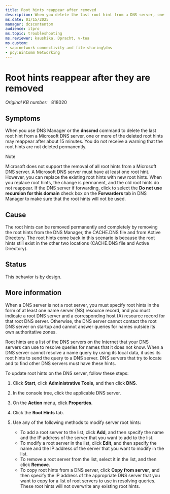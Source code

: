 ```yaml
---
title: Root hints reappear after removed
description: When you delete the last root hint from a DNS server, one or more of the deleted root hints may reappear after about 15 minutes.
ms.date: 01/15/2025
manager: dcscontentpm
audience: itpro
ms.topic: troubleshooting
ms.reviewer: kaushika, Dpracht, v-tea
ms.custom:
- sap:network connectivity and file sharing\dns
- pcy:WinComm Networking
---
```

# Root hints reappear after they are removed

_Original KB number:_ &nbsp; 818020

## Symptoms

When you use DNS Manager or the **dnscmd** command to delete the last root hint from a Microsoft DNS server, one or more of the deleted root hints may reappear after about 15 minutes. You do not receive a warning that the root hints are not deleted permanently.

> [!Note]
> Microsoft does not support the removal of all root hints from a Microsoft DNS server. A Microsoft DNS server must have at least one root hint. However, you can replace the existing root hints with new root hints. When you replace root hints, the change is permanent, and the old root hints do not reappear. If the DNS server if forwarding, click to select the **Do not use recursion for this domain** check box on the **Forwarders** tab in DNS Manager to make sure that the root hints will not be used.

## Cause

The root hints can be removed permanently and completely by removing the root hints from the DNS Manager, the CACHE.DNS file and from Active Directory. The root hints come back in this scenario is because the root hints still exist in the other two locations (CACHE.DNS file and Active Directory).

## Status

This behavior is by design.

## More information

When a DNS server is not a root server, you must specify root hints in the form of at least one name server (NS) resource record, and you must indicate a root DNS server and a corresponding host (A) resource record for that root DNS server. Otherwise, the DNS server cannot contact the root DNS server on startup and cannot answer queries for names outside its own authoritative zones.

Root hints are a list of the DNS servers on the Internet that your DNS servers can use to resolve queries for names that it does not know. When a DNS server cannot resolve a name query by using its local data, it uses its root hints to send the query to a DNS server. DNS servers that try to locate and to find other DNS servers must have these hints.

To update root hints on the DNS server, follow these steps:

1. Click **Start**, click **Administrative Tools**, and then click **DNS**.
2. In the console tree, click the applicable DNS server.
3. On the **Action** menu, click **Properties**.
4. Click the **Root Hints** tab.
5. Use any of the following methods to modify server root hints:

   - To add a root server to the list, click **Add**, and then specify the name and the IP address of the server that you want to add to the list.
   - To modify a root server in the list, click **Edit**, and then specify the name and the IP address of the server that you want to modify in the list.
   - To remove a root server from the list, select it in the list, and then click **Remove**.
   - To copy root hints from a DNS server, click **Copy from server**, and then specify the IP address of the appropriate DNS server that you want to copy for a list of root servers to use in resolving queries. These root hints will not overwrite any existing root hints.
